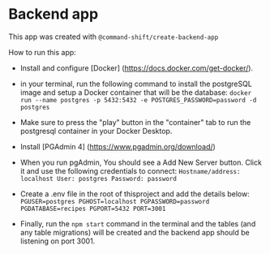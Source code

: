 # Backend app

This app was created with `@command-shift/create-backend-app`


How to run this app:

- Install and configure [Docker] (https://docs.docker.com/get-docker/).

- in your terminal, run the following command to install the postgreSQL image and setup a Docker container that will be the database:
`docker run --name postgres -p 5432:5432 -e POSTGRES_PASSWORD=password -d postgres`

- Make sure to press the "play" button in the "container" tab to run the postgresql container in your Docker Desktop.

- Install [PGAdmin 4] (https://www.pgadmin.org/download/)

- When you run pgAdmin, You should see a Add New Server button. Click it and use the following credentials to connect:
 `Hostname/address: localhost
 User: postgres
 Password: password`

- Create a .env file in the root of thisproject and add the details below:
  `PGUSER=postgres
  PGHOST=localhost
  PGPASSWORD=password
  PGDATABASE=recipes
  PGPORT=5432
  PORT=3001`

- Finally, run the `npm start` command in the terminal and the tables (and any table migrations) will be created and the backend app should be listening on port 3001.
